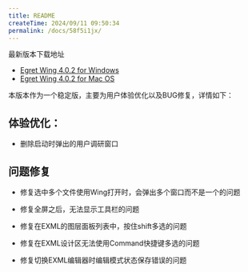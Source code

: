 ```yaml
---
title: README
createTime: 2024/09/11 09:50:34
permalink: /docs/58f5i1jx/
---
```

最新版本下载地址

- [Egret Wing 4.0.2 for Windows](http://tool.egret-labs.org/EgretWing/electron/EgretWing-v4.0.2.exe?d=0221)
- [Egret Wing 4.0.2 for Mac OS](http://tool.egret-labs.org/EgretWing/electron/EgretWing-v4.0.2.dmg?d=0221)

本版本作为一个稳定版，主要为用户体验优化以及BUG修复，详情如下：


## 体验优化：

- 删除启动时弹出的用户调研窗口


## 问题修复

- 修复选中多个文件使用Wing打开时，会弹出多个窗口而不是一个的问题

- 修复全屏之后，无法显示工具栏的问题

- 修复在EXML的图层面板列表中，按住shift多选的问题

- 修复在EXML设计区无法使用Command快捷键多选的问题

- 修复切换EXML编辑器时编辑模式状态保存错误的问题
